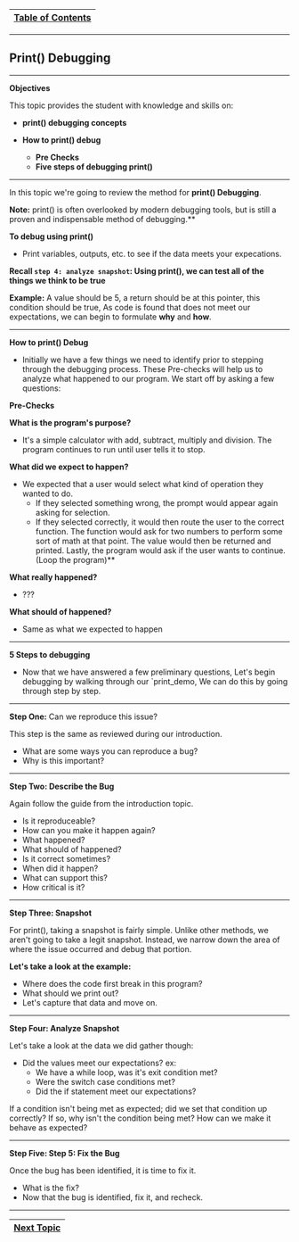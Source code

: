 |[Table of Contents](/00-Table-of-Contents.md)|
|---|

---

## Print() Debugging

---

**Objectives**

This topic provides the student with knowledge and skills on:

*  **print() debugging concepts**

* **How to print() debug**
  * **Pre Checks**
  * **Five steps of debugging print()**

---

In this topic we're going to review the method for **print() Debugging**. 

**Note:** print() is often overlooked by modern debugging tools, but is still a proven and indispensable method of debugging.** 

**To debug using print()**

* Print variables, outputs, etc. to see if the data meets your expecations. 

**Recall `step 4: analyze snapshot`: Using print(), we can test all of the things we think to be true** 

**Example:** A value should be 5, a return should be at this pointer, this condition should be true, As code is found that does not meet our expectations, we can begin to formulate **why** and **how**. 

---

**How to print() Debug**

* Initially we have a few things we need to identify prior to stepping through the debugging process. These Pre-checks will help us to analyze what happened to our program.  We start off by asking a few questions:

**Pre-Checks**

**What is the program's purpose?**

* It's a simple calculator with add, subtract, multiply and division. The program continues to run until user tells it to stop. 

**What did we expect to happen?**

* We expected that a user would select what kind of operation they wanted to do. 
  * If they selected something wrong, the prompt would appear again asking for selection. 
  * If they selected correctly, it would then route the user to the correct function.  The function would ask for two numbers to perform some sort of math at that point.  The value would then be returned and printed. Lastly, the program would ask if the user wants to continue. (Loop the program)**

**What really happened?**

  * ???

**What should of happened?**

  * Same as what we expected to happen

---
**5 Steps to debugging**

* Now that we have answered a few preliminary questions, Let's begin debugging by walking through our `print_demo, We can do this by going through step by step. 

---

**Step One:** Can we reproduce this issue? 

This step is the same as reviewed during our introduction.

* What are some ways you can reproduce a bug?
* Why is this important?

---

**Step Two: Describe the Bug**

Again follow the guide from the introduction topic.

* Is it reproduceable?
* How can you make it happen again?
* What happened?
* What should of happened?
* Is it correct sometimes?
* When did it happen?
* What can support this?
* How critical is it?

---

**Step Three: Snapshot**

For print(), taking a snapshot is fairly simple. Unlike other methods, we aren't going to take a legit snapshot. Instead, we narrow down the area of where the issue occurred and debug that portion. 

**Let's take a look at the example:**

* Where does the code first break in this program? 
* What should we print out? 
* Let's capture that data and move on.

---

**Step Four: Analyze Snapshot**

Let's take a look at the data we did gather though:

* Did the values meet our expectations? ex:
  * We have a while loop, was it's exit condition met?
  * Were the switch case conditions met?
  * Did the if statement meet our expectations?

If a condition isn't being met as expected; did we set that condition up correctly? If so, why isn't the condition being met? How can we make it behave as expected?

---

**Step Five: Step 5: Fix the Bug**

Once the bug has been identified, it is time to fix it. 

* What is the fix?
* Now that the bug is identified, fix it, and recheck.

---

|[Next Topic](/03_Debugging/04.3_VSCode_Debugging.md)|
|---|
